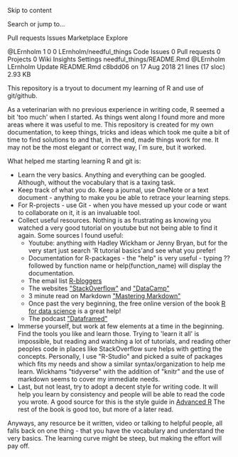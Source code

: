 Skip to content
 
Search or jump to…

Pull requests
Issues
Marketplace
Explore
 
@LErnholm 
1
0 0 LErnholm/needful_things
 Code  Issues 0  Pull requests 0  Projects 0  Wiki  Insights  Settings
needful_things/README.Rmd
@LErnholm LErnholm Update README.Rmd
c8bdd06 on 17 Aug 2018
21 lines (17 sloc)  2.93 KB
    
This repository is a tryout to document my learning of R and use of git/github. 

As a veterinarian with no previous experience in writing code, R seemed a bit 'too much' when I started. As things went along I found more and more areas where it was useful to me.  This repository is created for my own documentation, to  keep things, tricks and ideas which took me quite a bit of time to find solutions to and that, in the end, made things work for me. It may not be the most elegant or correct way, I´m sure, but it worked.   

What helped me starting learning R and git is:
* Learn the very basics. Anything and everything can be googled. Although, without the vocabulary that is a taxing task.
* Keep track of what you do. Keep a journal, use OneNote or a text document - anything to make you be able to retrace your learning steps.
* For R-projects - use Git - when you have messed up your code or want to collaborate on it, it is an invaluable tool.
* Collect useful resources. Nothing is as frustrating as knowing you watched a very good tutorial on youtube but not being able to find it again. Some sources I found useful:
  * Youtube: anything with Hadley Wickham or Jenny Bryan, but for the very start just search 'R tutorial basics'and see what you prefer!
  * Documentation for R-packages - the "help" is very useful - typing ?? followed by function name or help(function_name) will display the documentation.
  * The email list [R-bloggers](https://www.r-bloggers.com/) 
  * The websites ["StackOverflow"](http://stackoverflow.com/) and ["DataCamp"](https://www.datacamp.com/)
  * 3 minute read on Markdown ["Mastering Markdown"](https://guides.github.com/features/mastering-markdown/)
  * Once past the very beginning, the free online version of the book [R for data science](http://r4ds.had.co.nz/) is a great help!
  * The podcast ["Dataframed"](https://www.datacamp.com/community/podcast)
* Immerse yourself, but work at few elements at a time in the beginning. Find the tools you like and learn those. Trying to 'learn it all' is impossible, but reading and watching a lot of tutorials, and reading other peoples code in places like StackOverflow sure helps with getting the concepts. Personally, I use "R-Studio" and picked a suite of packages which fits my needs and show a similar syntax/organization to help me learn. Wickhams "tidyverse" with the addition of "knitr" and the use of markdown seems to cover my immediate needs.
* Last, but not least, try to adopt a decent style for writing code. It will help you learn by consistency and people will be able to read the code you wrote. A good source for this is the style guide in [Advanced R](http://adv-r.had.co.nz/Style.html) The rest of the book is good too, but more of a later read.

Anyways, any resource be it written, video or talking to helpful people, all falls back on one thing - that you have the vocabulary and understand the very basics. The learning curve might be steep, but making the effort will pay off. 


